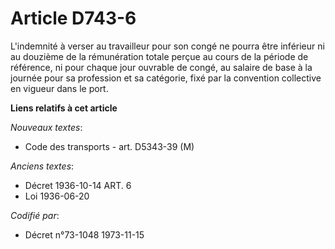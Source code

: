 # Article D743-6

L'indemnité à verser au travailleur pour son congé ne pourra être inférieur ni au douzième de la rémunération totale perçue
au cours de la période de référence, ni pour chaque jour ouvrable de congé, au salaire de base à la journée pour sa
profession et sa catégorie, fixé par la convention collective en vigueur dans le port.

**Liens relatifs à cet article**

_Nouveaux textes_:

  - Code des transports - art. D5343-39 (M)

_Anciens textes_:

  - Décret  1936-10-14 ART. 6
  - Loi   1936-06-20

_Codifié par_:

  - Décret n°73-1048 1973-11-15
